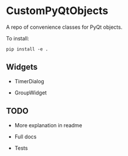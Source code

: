 # CustomPyQtObjects

A repo of convenience classes for PyQt objects.

To install:
```
pip install -e .
```

## Widgets

- TimerDialog

- GroupWidget


## TODO

- More explanation in readme

- Full docs

- Tests